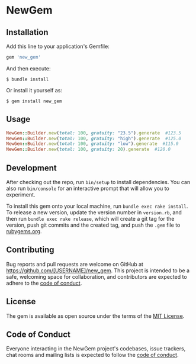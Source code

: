 # NewGem

## Installation

Add this line to your application's Gemfile:

```ruby
gem 'new_gem'
```

And then execute:

    $ bundle install

Or install it yourself as:

    $ gem install new_gem

## Usage

```ruby
NewGem::Builder.new(total: 100, gratuity: "23.5").generate  #123.5
NewGem::Builder.new(total: 100, gratuity: "high").generate  #125.0
NewGem::Builder.new(total: 100, gratuity: "low").generate  #115.0
NewGem::Builder.new(total: 100, gratuity: 20).generate  #120.0
```


## Development

After checking out the repo, run `bin/setup` to install dependencies. You can also run `bin/console` for an interactive prompt that will allow you to experiment.

To install this gem onto your local machine, run `bundle exec rake install`. To release a new version, update the version number in `version.rb`, and then run `bundle exec rake release`, which will create a git tag for the version, push git commits and the created tag, and push the `.gem` file to [rubygems.org](https://rubygems.org).

## Contributing

Bug reports and pull requests are welcome on GitHub at https://github.com/[USERNAME]/new_gem. This project is intended to be a safe, welcoming space for collaboration, and contributors are expected to adhere to the [code of conduct](https://github.com/[USERNAME]/new_gem/blob/master/CODE_OF_CONDUCT.md).

## License

The gem is available as open source under the terms of the [MIT License](https://opensource.org/licenses/MIT).

## Code of Conduct

Everyone interacting in the NewGem project's codebases, issue trackers, chat rooms and mailing lists is expected to follow the [code of conduct](https://github.com/[USERNAME]/new_gem/blob/master/CODE_OF_CONDUCT.md).
